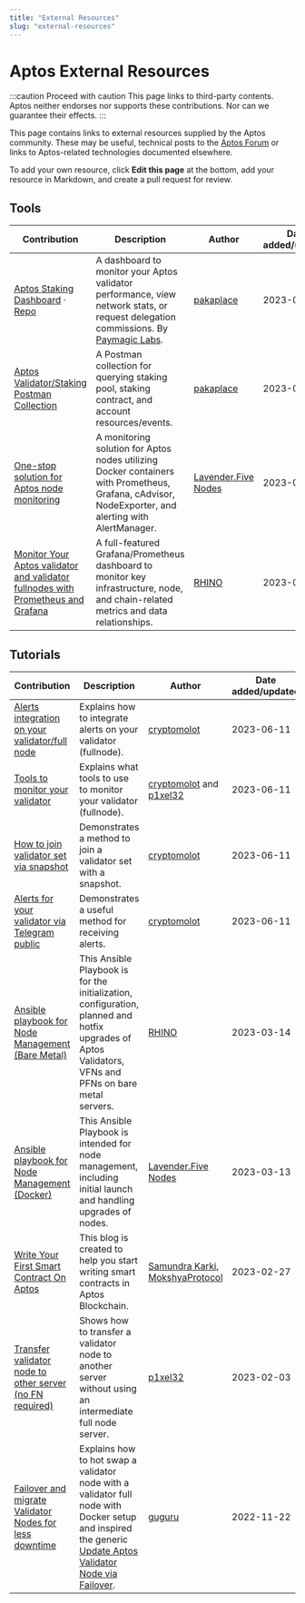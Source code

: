 ```yaml
---
title: "External Resources"
slug: "external-resources"
---
```


# Aptos External Resources

:::caution Proceed with caution
This page links to third-party contents. Aptos neither endorses nor supports these contributions. Nor can we guarantee their effects.
:::

This page contains links to external resources supplied by the Aptos community. These may be useful, technical posts to the [Aptos Forum](https://forum.aptoslabs.com/) or links to Aptos-related technologies documented elsewhere.

To add your own resource, click **Edit this page** at the bottom, add your resource in Markdown, and create a pull request for review.

## Tools

| Contribution                                                                                                                       | Description                                                                                                                                                | Author                                                 | Date added/updated |
| ---------------------------------------------------------------------------------------------------------------------------------- | ---------------------------------------------------------------------------------------------------------------------------------------------------------- | ------------------------------------------------------ | ------------------ |
| [Aptos Staking Dashboard](https://dashboard.stakeaptos.com) · [Repo](https://github.com/pakaplace/swtb-frontend/)                  | A dashboard to monitor your Aptos validator performance, view network stats, or request delegation commissions. By [Paymagic Labs](https://paymagic.xyz/). | [pakaplace](https://github.com/pakaplace/)             | 2023-03-10         |
| [Aptos Validator/Staking Postman Collection](https://github.com/pakaplace/aptos-validator-staking-postman)                         | A Postman collection for querying staking pool, staking contract, and account resources/events.                                                            | [pakaplace](https://github.com/pakaplace/)             | 2023-03-10         |
| [One-stop solution for Aptos node monitoring](https://github.com/LavenderFive/aptos-monitoring)                                    | A monitoring solution for Aptos nodes utilizing Docker containers with Prometheus, Grafana, cAdvisor, NodeExporter, and alerting with AlertManager.        | [Lavender.Five Nodes](https://github.com/LavenderFive) | 2023-03-10         |
| [Monitor Your Aptos validator and validator fullnodes with Prometheus and Grafana](https://github.com/RhinoStake/aptos_monitoring) | A full-featured Grafana/Prometheus dashboard to monitor key infrastructure, node, and chain-related metrics and data relationships.                        | [RHINO](https://rhinostake.com)                        | 2023-03-10         |

## Tutorials

| Contribution                                                                                                                                              | Description                                                                                                                                                                                                            | Author                                                                                                           | Date added/updated |
| --------------------------------------------------------------------------------------------------------------------------------------------------------- | ---------------------------------------------------------------------------------------------------------------------------------------------------------------------------------------------------------------------- | ---------------------------------------------------------------------------------------------------------------- | ------------------ |
| [Alerts integration on your validator/full node](https://forum.aptoslabs.com/t/alerts-integration-on-your-validator-full-node/196210)                     | Explains how to integrate alerts on your validator (fullnode).                                                                                                                                                         | [cryptomolot](https://forum.aptoslabs.com/u/unlimitedmolot)                                                      | 2023-06-11         |
| [Tools to monitor your validator](https://forum.aptoslabs.com/t/tools-to-monitore-your-validator/197163)                                                  | Explains what tools to use to monitor your validator (fullnode).                                                                                                                                                       | [cryptomolot](https://forum.aptoslabs.com/u/unlimitedmolot) and [p1xel32](https://forum.aptoslabs.com/u/p1xel32) | 2023-06-11         |
| [How to join validator set via snapshot](https://forum.aptoslabs.com/t/how-to-join-validator-set-via-snapshot/207568)                                     | Demonstrates a method to join a validator set with a snapshot.                                                                                                                                                         | [cryptomolot](https://forum.aptoslabs.com/u/unlimitedmolot)                                                      | 2023-06-11         |
| [Alerts for your validator via Telegram public](https://forum.aptoslabs.com/t/alerts-for-your-validator-via-telegram-public/201959)                       | Demonstrates a useful method for receiving alerts.                                                                                                                                                                     | [cryptomolot](https://forum.aptoslabs.com/u/unlimitedmolot)                                                      | 2023-06-11         |
| [Ansible playbook for Node Management (Bare Metal)](https://github.com/RhinoStake/ansible-aptos)                                                          | This Ansible Playbook is for the initialization, configuration, planned and hotfix upgrades of Aptos Validators, VFNs and PFNs on bare metal servers.                                                                  | [RHINO](https://rhinostake.com)                                                                                  | 2023-03-14         |
| [Ansible playbook for Node Management (Docker)](https://github.com/LavenderFive/aptos-ansible)                                                            | This Ansible Playbook is intended for node management, including initial launch and handling upgrades of nodes.                                                                                                        | [Lavender.Five Nodes](https://github.com/LavenderFive)                                                           | 2023-03-13         |
| [Write Your First Smart Contract On Aptos](https://medium.com/mokshyaprotocol/write-your-first-smart-contract-on-aptos-a-step-by-step-guide-e16a6f5c2be6) | This blog is created to help you start writing smart contracts in Aptos Blockchain.                                                                                                                                    | [Samundra Karki](https://medium.com/@samundrakarki56), [MokshyaProtocol](https://mokshya.io/)                    | 2023-02-27         |
| [Transfer validator node to other server (no FN required)](https://forum.aptoslabs.com/t/transfer-validator-node-to-other-server-no-fn-required/194629/1) | Shows how to transfer a validator node to another server without using an intermediate full node server.                                                                                                               | [p1xel32](https://forum.aptoslabs.com/u/p1xel32)                                                                 | 2023-02-03         |
| [Failover and migrate Validator Nodes for less downtime](https://forum.aptoslabs.com/t/failover-and-migrate-validator-nodes-for-less-downtime/144846)     | Explains how to hot swap a validator node with a validator full node with Docker setup and inspired the generic [Update Aptos Validator Node via Failover](../nodes/validator-node/operator/update-validator-node.md). | [guguru](https://forum.aptoslabs.com/u/guguru)                                                                   | 2022-11-22         |
